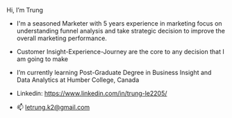 Hi, I’m Trung

- I'm a seasoned Marketer with 5 years experience in marketing focus on understanding funnel analysis and take 
  strategic decision to improve the overall marketing performance. 
 
- Customer Insight-Experience-Journey are the core to any decision that I am going to make

- I’m currently learning Post-Graduate Degree in Business Insight and Data Analytics at Humber College, Canada 

- Linkedin: https://www.linkedin.com/in/trung-le2205/
- 📫  letrung.k2@gmail.com 


